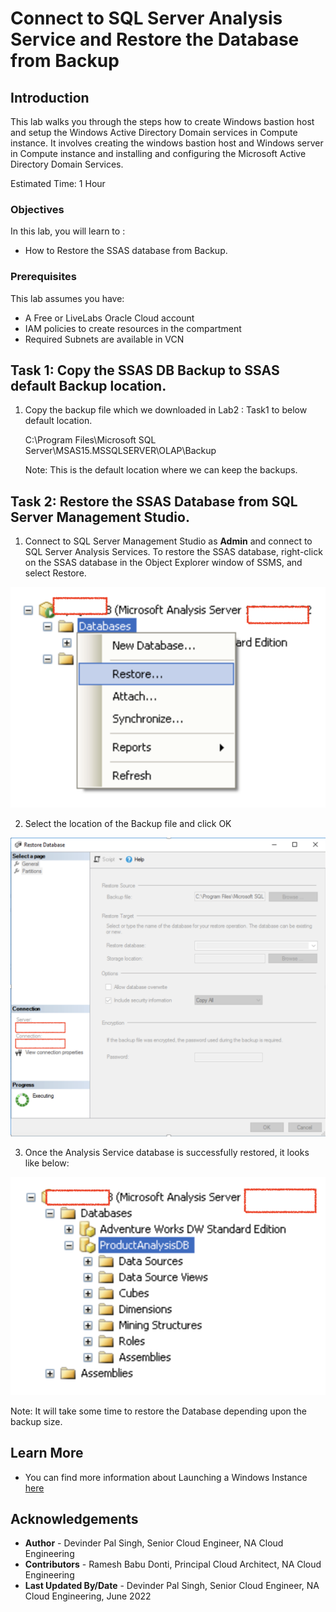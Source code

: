 # Connect to SQL Server Analysis Service and Restore the Database from Backup

## Introduction

This lab walks you through the steps how to create Windows bastion host and setup the Windows Active Directory Domain services in Compute instance. It involves creating the windows bastion host and Windows server in Compute instance and installing and configuring the Microsoft Active Directory Domain Services.

Estimated Time:  1 Hour


### Objectives
In this lab, you will learn to :
* How to Restore the SSAS database from Backup.

### Prerequisites  

This lab assumes you have:
- A Free or LiveLabs Oracle Cloud account
- IAM policies to create resources in the compartment
- Required Subnets are available in VCN

##  Task 1: Copy the SSAS DB Backup to SSAS default Backup location.

1. Copy the backup file which we downloaded in Lab2 : Task1 to below default location.

    C:\Program Files\Microsoft SQL Server\MSAS15.MSSQLSERVER\OLAP\Backup

    Note: This is the default location where we can keep the backups.
## Task 2:  Restore the SSAS Database from SQL Server Management Studio.

1. Connect to SQL Server Management Studio as **Admin** and connect to SQL Server Analysis Services. To restore the SSAS database, right-click on the SSAS database in the Object Explorer window of SSMS, and select Restore.

  ![](./images/mssql-mgmt-studio.png " ")

2. Select the location of the Backup file and click OK

  ![](./images/msql-backupfile.png " ")

3. Once the Analysis Service database is successfully restored, it looks like below:

  ![](./images/mssql-db-restore.png " ")

  Note: It will take some time to restore the Database depending upon the backup size.


## Learn More
- You can find more information about Launching a Windows Instance [here](https://docs.oracle.com/en-us/iaas/Content/GSG/Tasks/launchinginstanceWindows.htm)


## Acknowledgements
* **Author** - Devinder Pal Singh, Senior Cloud Engineer, NA Cloud Engineering
* **Contributors** - Ramesh Babu Donti, Principal Cloud Architect, NA Cloud Engineering
* **Last Updated By/Date** - Devinder Pal Singh, Senior Cloud Engineer, NA Cloud Engineering, June 2022
